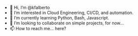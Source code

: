 - 👋 Hi, I’m @kfalberto
- 👀 I’m interested in Cloud Engineering, CI/CD, and automation.
- 🌱 I’m currently learning Python, Bash, Javascript.
- 💞️ I’m looking to collaborate on simple projects, for now...
- 📫 How to reach me... here?

<!---
kfalberto/kfalberto is a ✨ special ✨ repository because its `README.md` (this file) appears on your GitHub profile.
You can click the Preview link to take a look at your changes.
--->
